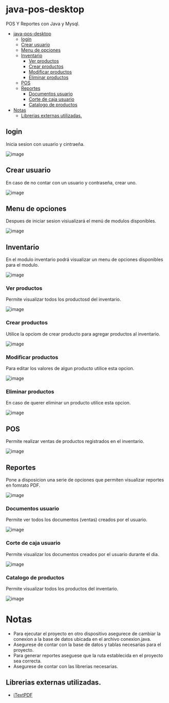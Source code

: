 # java-pos-desktop
POS Y Reportes con Java y Mysql.

- [java-pos-desktop](#java-pos-desktop)
  - [login](#login)
  - [Crear usuario](#crear-usuario)
  - [Menu de opciones](#menu-de-opciones)
  - [Inventario](#inventario)
    - [Ver productos](#ver-productos)
    - [Crear productos](#crear-productos)
    - [Modificar productos](#modificar-productos)
    - [Eliminar productos](#eliminar-productos)
  - [POS](#pos)
  - [Reportes](#reportes)
    - [Documentos usuario](#documentos-usuario)
    - [Corte de caja usuario](#corte-de-caja-usuario)
    - [Catalogo de productos](#catalogo-de-productos)
- [Notas](#notas)
  - [Librerias externas utilizadas.](#librerias-externas-utilizadas)


## login

Inicia sesion con usuario y cintraeña.

![image](https://github.com/B3rert/java-pos-desktop/assets/62106542/91b96bbb-a8d9-4a84-8749-4edf17c2d3ec)

## Crear usuario

En caso de no contar con un usuario y contraseña, crear uno.

![image](https://github.com/B3rert/java-pos-desktop/assets/62106542/2261c805-53a2-4fe0-9729-5bcc5f17df64)

## Menu de opciones

Despues de iniciar sesion visiualizará el menú de modulos disponibles.

![image](https://github.com/B3rert/java-pos-desktop/assets/62106542/801a78de-0dc3-4cbd-bc5e-b60a6afb65af)

## Inventario

En el modulo inventario podrá visualizar un menu de opciones disponibles para el modulo.

![image](https://github.com/B3rert/java-pos-desktop/assets/62106542/bdeecb38-2fff-426d-b120-711032948e3b)

### Ver productos

Permite visualizar todos los productosd del inventario.

![image](https://github.com/B3rert/java-pos-desktop/assets/62106542/831be986-d8d4-4331-9bf4-bf6bb3badad5)

### Crear productos

Utilice la opciom de crear producto para agregar productos al inventario.

![image](https://github.com/B3rert/java-pos-desktop/assets/62106542/db8d3dcb-c3bc-4154-80cf-079fdc6913f6)

### Modificar productos

Para editar los valores de algun producto utilice esta opcion.

![image](https://github.com/B3rert/java-pos-desktop/assets/62106542/a48a608f-9f46-4567-a67b-b9c2598ffb44)

### Eliminar productos

En caso de querer eliminar un producto utilice esta opcion.

![image](https://github.com/B3rert/java-pos-desktop/assets/62106542/f9db7de6-f414-42c3-a24e-f754e1c181b7)

## POS

Permite realizar ventas de productos registrados en el inventario.

![image](https://github.com/B3rert/java-pos-desktop/assets/62106542/d14a392e-90af-4e47-953c-b7d6c6c16a17)

## Reportes

Pone a disposicion una serie de opciones que permiten visualizar reportes en fomrato PDF.

![image](https://github.com/B3rert/java-pos-desktop/assets/62106542/a52c7b89-8a36-4cd9-80f9-86a05f318ec7)

### Documentos usuario

Permite ver todos los documentos (ventas) creados por el usuario.

![image](https://github.com/B3rert/java-pos-desktop/assets/62106542/72b92d6f-955f-4f2d-bbe0-01f2b4857b56)

### Corte de caja usuario

Permite visualizar los documentos creados por el usuario durante el dia.

![image](https://github.com/B3rert/java-pos-desktop/assets/62106542/e83e6886-9f91-402d-b7de-bcb327c2d161)

### Catalogo de productos

Permite visualizar todos los productos del inventario.

![image](https://github.com/B3rert/java-pos-desktop/assets/62106542/01e17341-5ec1-4f0a-9d31-8e77ca07151b)


# Notas

* Para ejecutar el proyecto en otro dispositivo asegurece de cambiar la conexion a la base de datos ubicada en el archivo conexion.java.
* Asegurese de contar con la base de datos y tablas necesarias para el proyecto.
* Para generar reportes aseguese que la ruta establecida en el proyecto sea correcta.
* Asegurese de contar con las librerias necesarias.

## Librerias externas utilizadas.

* [iTextPDF](https://github.com/itext/itextpdf/releases)

